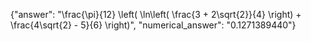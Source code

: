 {"answer": "\\frac{\\pi}{12} \\left( \\ln\\left( \\frac{3 + 2\\sqrt{2}}{4} \\right) + \\frac{4\\sqrt{2} - 5}{6} \\right)", "numerical_answer": "0.1271389440"}